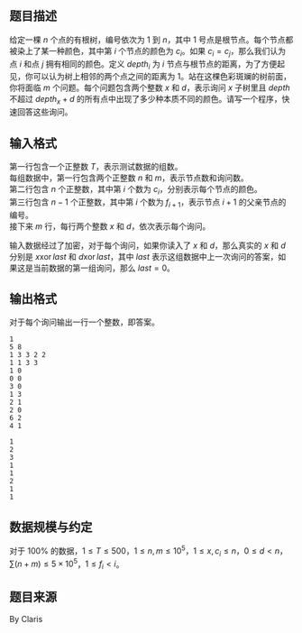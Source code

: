 ## 题目描述 

给定一棵 $n$ 个点的有根树，编号依次为 $1$ 到 $n$，其中 $1$ 号点是根节点。每个节点都被染上了某一种颜色，其中第 $i$ 个节点的颜色为 $c_i$。如果 $c_i=c_j$，那么我们认为点 $i$ 和点 $j$ 拥有相同的颜色。定义 $depth_i$ 为 $i$ 节点与根节点的距离，为了方便起见，你可以认为树上相邻的两个点之间的距离为 $1$。站在这棵色彩斑斓的树前面，你将面临 $m$ 个问题。每个问题包含两个整数 $x$ 和 $d$，表示询问 $x$ 子树里且 $depth$ 不超过 $depth_x+d$ 的所有点中出现了多少种本质不同的颜色。请写一个程序，快速回答这些询问。

## 输入格式 

第一行包含一个正整数 $T$，表示测试数据的组数。  
每组数据中，第一行包含两个正整数 $n$ 和 $m$，表示节点数和询问数。  
第二行包含 $n$ 个正整数，其中第 $i$ 个数为 $c_i$，分别表示每个节点的颜色。  
第三行包含 $n-1$ 个正整数，其中第 $i$ 个数为 $f_{i+1}$，表示节点 $i+1$ 的父亲节点的编号。  
接下来 $m$ 行，每行两个整数 $x$ 和 $d$，依次表示每个询问。

输入数据经过了加密，对于每个询问，如果你读入了 $x$ 和 $d$，那么真实的 $x$ 和 $d$ 分别是 $x \operatorname{xor} last$ 和 $d\operatorname{xor} last$，其中 $last$ 表示这组数据中上一次询问的答案，如果这是当前数据的第一组询问，那么 $last=0$。

## 输出格式 

对于每个询问输出一行一个整数，即答案。



```input1
1
5 8
1 3 3 2 2
1 1 3 3
1 0
0 0
3 0
1 3
2 1
2 0
6 2
4 1
```



```output1
1
2
3
1
1
2
1
1
```

## 数据规模与约定

对于 $100\%$ 的数据，$1\le T \le 500$，$1\le n,m\le 10^5$，$1\le x,c_i \le n$，$0\le d < n$，$\sum(n+m)\le 5\times 10^5$，$1\le f_i < i$。

## 题目来源

By Claris